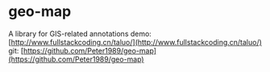 # geo-map
A library for GIS-related annotations
demo: [http://www.fullstackcoding.cn/taluo/](http://www.fullstackcoding.cn/taluo/)  
git: [https://github.com/Peter1989/geo-map](https://github.com/Peter1989/geo-map)  

